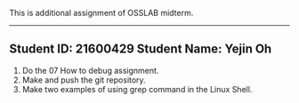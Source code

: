 This is additional assignment of OSSLAB midterm.
***
Student ID: 21600429
Student Name: Yejin Oh
----------------------
1. Do the 07 How to debug assignment.
2. Make and push the git repository.
3. Make two examples of using grep command in the Linux Shell.
